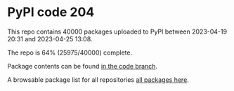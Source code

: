 # PyPI code 204

This repo contains 40000 packages uploaded to PyPI between 
2023-04-19 20:31 and 2023-04-25 13:08.

The repo is 64% (25975/40000) complete.

Package contents can be found [in the code branch](https://github.com/pypi-data/pypi-mirror-204/tree/code/packages).

A browsable package list for all repositories [all packages here](https://pypi-data.github.io/website/repositories/pypi-mirror-204).



